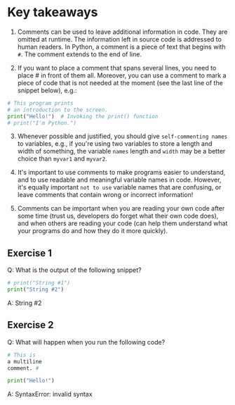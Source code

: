 # Key takeaways

1. Comments can be used to leave additional information in code. They are omitted at runtime. The information left in source code is addressed to human readers. In Python, a comment is a piece of text that begins with `#`. The comment extends to the end of line.

2. If you want to place a comment that spans several lines, you need to place # in front of them all. Moreover, you can use a comment to mark a piece of code that is not needed at the moment (see the last line of the snippet below), e.g.:
```python
# This program prints
# an introduction to the screen.
print("Hello!")  # Invoking the print() function
# print("I'm Python.")
```

3. Whenever possible and justified, you should give `self-commenting names` to variables, e.g., if you're using two variables to store a length and width of something, the variable `names` length and `width` may be a better choice than `myvar1` and `myvar2`.

4. It's important to use comments to make programs easier to understand, and to use readable and meaningful variable names in code. However, it's equally important `not to use` variable names that are confusing, or leave comments that contain wrong or incorrect information!

5. Comments can be important when you are reading your own code after some time (trust us, developers do forget what their own code does), and when others are reading your code (can help them understand what your programs do and how they do it more quickly).

## Exercise 1
Q: What is the output of the following snippet?
```python
# print("String #1")
print("String #2")
```
A: String #2
## Exercise 2
Q: What will happen when you run the following code?
```python
# This is
a multiline
comment. #

print("Hello!")
```
A: SyntaxError: invalid syntax

